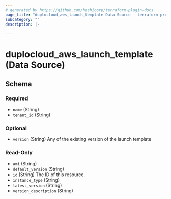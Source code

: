 ```yaml
---
# generated by https://github.com/hashicorp/terraform-plugin-docs
page_title: "duplocloud_aws_launch_template Data Source - terraform-provider-duplocloud"
subcategory: ""
description: |-
  
---
```


# duplocloud_aws_launch_template (Data Source)





<!-- schema generated by tfplugindocs -->
## Schema

### Required

- `name` (String)
- `tenant_id` (String)

### Optional

- `version` (String) Any of the existing version of the launch template

### Read-Only

- `ami` (String)
- `default_version` (String)
- `id` (String) The ID of this resource.
- `instance_type` (String)
- `latest_version` (String)
- `version_description` (String)
